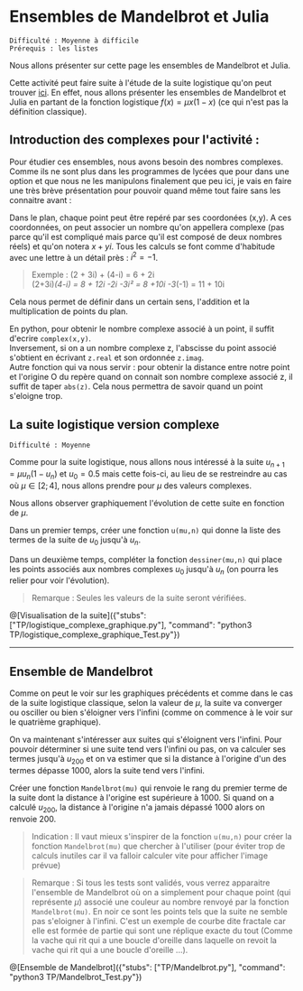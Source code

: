 # Ensembles de Mandelbrot et Julia
`Difficulté : Moyenne à difficile`  
`Prérequis : les listes`

Nous allons présenter sur cette page les ensembles de Mandelbrot et Julia. 

Cette activité peut faire suite à l'étude de la suite logistique qu'on peut trouver [ici](https://tech.io/playgrounds/17176/recueil-dexercices-pour-apprendre-python-au-lycee/suite-logistique-et-chaos). En effet, nous allons présenter les ensembles de Mandelbrot et Julia en partant de la fonction logistique $`f(x)=\mu x(1-x)`$ (ce qui n'est pas la définition classique).

## Introduction des complexes pour l'activité :

Pour étudier ces ensembles, nous avons besoin des nombres complexes. Comme ils ne sont plus dans les programmes de lycées que pour dans une option et que nous ne les manipulons finalement que peu ici, je vais en faire une très brève présentation pour pouvoir quand même tout faire sans les connaitre avant :

Dans le plan, chaque point peut être repéré par ses coordonées (x,y). A ces coordonnées, on peut associer un nombre qu'on appellera complexe (pas parce qu'il est compliqué mais parce qu'il est composé de deux nombres réels) et qu'on notera $`x + yi`$. Tous les calculs se font comme d'habitude avec une lettre à un détail près : $`i^2 = -1`$.

> Exemple : (2 + 3i) + (4-i) = 6 + 2i  
(2+3i)*(4-i) = 8 + 12i -2i -3i² = 8 +10i -3*(-1) = 11 + 10i

Cela nous permet de définir dans un certain sens, l'addition et la multiplication de points du plan.

En python, pour obtenir le nombre complexe associé à un point, il suffit d'ecrire `complex(x,y)`.  
Inversement, si on a un nombre complexe z, l'abscisse du point associé s'obtient en écrivant `z.real` et son ordonnée `z.imag`.  
Autre fonction qui va nous servir : pour obtenir la distance entre notre point et l'origine O du repère quand on connait son nombre complexe associé z, il suffit de taper `abs(z)`. Cela nous permettra de savoir quand un point s'eloigne trop.


## La suite logistique version complexe
`Difficulté : Moyenne`

Comme pour la suite logistique, nous allons nous intéressé à la suite $`u_{n+1} = \mu u_n(1-u_n)`$ et $`u_0=0.5`$ mais cette fois-ci, au lieu de se restreindre au cas où $`\mu\in [2;4]`$, nous allons prendre pour $`\mu`$ des valeurs complexes.

Nous allons observer graphiquement l'évolution de cette suite en fonction de $`\mu`$.

Dans un premier temps, créer une fonction `u(mu,n)` qui donne la liste des termes de la suite de $`u_0`$ jusqu'à $`u_n`$.

Dans un deuxième temps, compléter la fonction `dessiner(mu,n)` qui place les points associés aux nombres complexes $`u_0`$ jusqu'à $`u_n`$ (on pourra les relier pour voir l'évolution).

> Remarque : Seules les valeurs de la suite seront vérifiées.

@[Visualisation de la suite]({"stubs": ["TP/logistique_complexe_graphique.py"], "command": "python3 TP/logistique_complexe_graphique_Test.py"})

---

## Ensemble de Mandelbrot

Comme on peut le voir sur les graphiques précédents et comme dans le cas de la suite logistique classique, selon la valeur de $`\mu`$, la suite va converger ou osciller ou bien s'éloigner vers l'infini (comme on commence à le voir sur le quatrième graphique).

On va maintenant s'intéresser aux suites qui s'éloignent vers l'infini. Pour pouvoir déterminer si une suite tend vers l'infini ou pas, on va calculer ses termes jusqu'à $`u_{200}`$ et on va estimer que si la distance à l'origine d'un des termes dépasse 1000, alors la suite tend vers l'infini.

Créer une fonction `Mandelbrot(mu)` qui renvoie le rang du premier terme de la suite dont la distance à l'origine est supérieure à 1000. Si quand on a calculé $`u_{200}`$, la distance à l'origine n'a jamais dépassé 1000 alors on renvoie 200. 

> Indication : Il vaut mieux s'inspirer de la fonction `u(mu,n)` pour créer la fonction `Mandelbrot(mu)` que chercher à l'utiliser (pour éviter trop de calculs inutiles car il va falloir calculer vite pour afficher l'image prévue)

> Remarque : Si tous les tests sont validés, vous verrez apparaitre l'ensemble de Mandelbrot où on a simplement pour chaque point (qui représente $`\mu`$) associé une couleur au nombre renvoyé par la fonction `Mandelbrot(mu)`. En noir ce sont les points tels que la suite ne semble pas s'eloigner à l'infini. C'est un exemple de courbe dite fractale car elle est formée de partie qui sont une réplique exacte du tout (Comme la vache qui rit qui a une boucle d'oreille dans laquelle on revoit la vache qui rit qui a une boucle d'oreille ...).

@[Ensemble de Mandelbrot]({"stubs": ["TP/Mandelbrot.py"], "command": "python3 TP/Mandelbrot_Test.py"})

